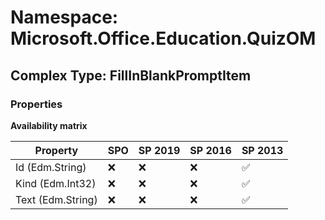 # Namespace: Microsoft.Office.Education.QuizOM

## Complex Type: FillInBlankPromptItem

### Properties

**Availability matrix**

Property | SPO | SP 2019 | SP 2016 | SP 2013
----------|-----|---------|---------|--------
Id (Edm.String) | ❌ | ❌ | ❌ | ✅
Kind (Edm.Int32) | ❌ | ❌ | ❌ | ✅
Text (Edm.String) | ❌ | ❌ | ❌ | ✅
